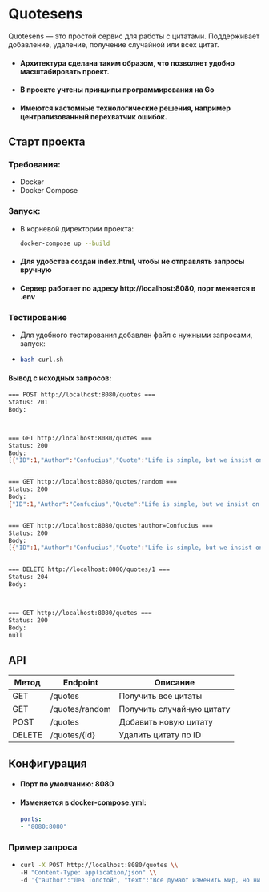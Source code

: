 # Quotesens

Quotesens — это простой сервис для работы с цитатами. Поддерживает добавление, удаление, получение случайной или всех цитат.


- #### Архитектура сделана таким образом, что позволяет удобно масштабировать проект.
- #### В проекте учтены принципы программирования на Go
- #### Имеются кастомные технологические решения, например централизованный перехватчик ошибок.

## Старт проекта
### Требования:
- Docker
- Docker Compose

### Запуск:
- В корневой директории проекта:
    ```bash
    docker-compose up --build
    ```

- #### Для удобства создан index.html, чтобы не отправлять запросы вручную
- #### Сервер работает по адресу http://localhost:8080, порт меняется в .env

### Тестирование
- Для удобного тестирования добавлен файл с нужными запросами, запуск:
- ```bash
  bash curl.sh
  ```
  
#### Вывод с исходных запросов:
```bash
=== POST http://localhost:8080/quotes ===
Status: 201
Body:



=== GET http://localhost:8080/quotes ===
Status: 200
Body:
[{"ID":1,"Author":"Confucius","Quote":"Life is simple, but we insist on making it complicated."}]


=== GET http://localhost:8080/quotes/random ===
Status: 200
Body:
{"ID":1,"Author":"Confucius","Quote":"Life is simple, but we insist on making it complicated."}


=== GET http://localhost:8080/quotes?author=Confucius ===
Status: 200
Body:
[{"ID":1,"Author":"Confucius","Quote":"Life is simple, but we insist on making it complicated."}]


=== DELETE http://localhost:8080/quotes/1 ===
Status: 204
Body:



=== GET http://localhost:8080/quotes ===
Status: 200
Body:
null

```
## API

Метод | Endpoint | Описание
------|----------|---------
GET   | /quotes  | Получить все цитаты
GET   | /quotes/random | Получить случайную цитату
POST  | /quotes  | Добавить новую цитату
DELETE| /quotes/{id} | Удалить цитату по ID


## Конфигурация

- #### Порт по умолчанию: 8080

- #### Изменяется в docker-compose.yml:

    ```yml
    ports:
    - "8080:8080"
    ```

### Пример запроса
- ```bash
  curl -X POST http://localhost:8080/quotes \\
  -H "Content-Type: application/json" \\
  -d '{"author":"Лев Толстой", "text":"Все думают изменить мир, но никто не думает изменить себя."}'
  ```

